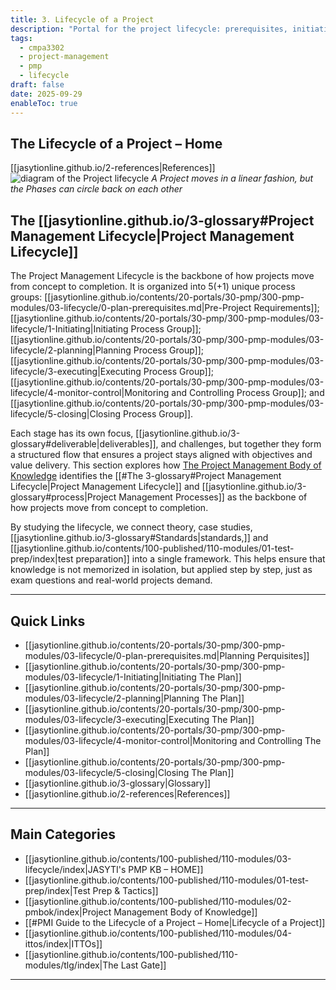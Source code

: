 ```yaml
---
title: 3. Lifecycle of a Project
description: "Portal for the project lifecycle: prerequisites, initiating, planning, executing, monitoring/controlling, and closing."
tags:
  - cmpa3302
  - project-management
  - pmp
  - lifecycle
draft: false
date: 2025-09-29
enableToc: true
---
```

## The Lifecycle of a Project – Home
 [[jasytionline.github.io/2-references|References]]
 ![diagram of the Project lifecycle](jasytionline.github.io/assets/images/modules/lifecycle.jpg)
 *A Project moves in a linear fashion, but the Phases can circle back on each other*
 
  ## The [[jasytionline.github.io/3-glossary#Project Management Lifecycle|Project Management Lifecycle]]
  The Project Management Lifecycle is the backbone of how projects move from concept to completion. It is organized into 5(+1) unique process groups: [[jasytionline.github.io/contents/20-portals/30-pmp/300-pmp-modules/03-lifecycle/0-plan-prerequisites.md|Pre-Project Requirements]]; [[jasytionline.github.io/contents/20-portals/30-pmp/300-pmp-modules/03-lifecycle/1-Initiating|Initiating Process Group]]; [[jasytionline.github.io/contents/20-portals/30-pmp/300-pmp-modules/03-lifecycle/2-planning|Planning Process Group]]; [[jasytionline.github.io/contents/20-portals/30-pmp/300-pmp-modules/03-lifecycle/3-executing|Executing Process Group]]; [[jasytionline.github.io/contents/20-portals/30-pmp/300-pmp-modules/03-lifecycle/4-monitor-control|Monitoring and Controlling Process Group]]; and [[jasytionline.github.io/contents/20-portals/30-pmp/300-pmp-modules/03-lifecycle/5-closing|Closing Process Group]].  

Each stage has its own focus, [[jasytionline.github.io/3-glossary#deliverable|deliverables]], and challenges, but together they form a structured flow that ensures a project stays aligned with objectives and value delivery.  This section explores how [The Project Management Body of Knowledge](https://www.pmi.org/standards/pmbok) identifies the [[#The 3-glossary#Project Management Lifecycle|Project Management Lifecycle]] and [[jasytionline.github.io/3-glossary#process|Project Management Processes]] as the backbone of how projects move from concept to completion.

By studying the lifecycle, we connect theory, case studies, [[jasytionline.github.io/3-glossary#Standards|standards,]] and [[jasytionline.github.io/contents/100-published/110-modules/01-test-prep/index|test preparation]] into a single framework. This helps ensure that knowledge is not memorized in isolation, but applied step by step, just as exam questions and real-world projects demand. 

---
## Quick Links

- [[jasytionline.github.io/contents/20-portals/30-pmp/300-pmp-modules/03-lifecycle/0-plan-prerequisites.md|Planning Perquisites]]
- [[jasytionline.github.io/contents/20-portals/30-pmp/300-pmp-modules/03-lifecycle/1-Initiating|Initiating The Plan]]
- [[jasytionline.github.io/contents/20-portals/30-pmp/300-pmp-modules/03-lifecycle/2-planning|Planning The Plan]]
- [[jasytionline.github.io/contents/20-portals/30-pmp/300-pmp-modules/03-lifecycle/3-executing|Executing The Plan]]
- [[jasytionline.github.io/contents/20-portals/30-pmp/300-pmp-modules/03-lifecycle/4-monitor-control|Monitoring and Controlling The Plan]]
- [[jasytionline.github.io/contents/20-portals/30-pmp/300-pmp-modules/03-lifecycle/5-closing|Closing The Plan]]
- [[jasytionline.github.io/3-glossary|Glossary]]
- [[jasytionline.github.io/2-references|References]]

---
## Main Categories
- [[jasytionline.github.io/contents/100-published/110-modules/03-lifecycle/index|JASYTI's PMP KB – HOME]]
- [[jasytionline.github.io/contents/100-published/110-modules/01-test-prep/index|Test Prep & Tactics]]
- [[jasytionline.github.io/contents/100-published/110-modules/02-pmbok/index|Project Management Body of Knowledge]]
- [[#PMI Guide to the Lifecycle of a Project – Home|Lifecycle of a Project]]
- [[jasytionline.github.io/contents/100-published/110-modules/04-ittos/index|ITTOs]]
- [[jasytionline.github.io/contents/100-published/110-modules/tlg/index|The Last Gate]]

---
